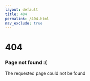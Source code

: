 ```yaml
---
layout: default
title: 404
permalink: /404.html
nav_exclude: true
---
```


# 404
### Page not found :(
The requested page could not be found

